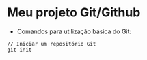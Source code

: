 # Meu projeto Git/Github

- Comandos para utilização básica 
do Git:
```
// Iniciar um repositório Git
git init
``` 